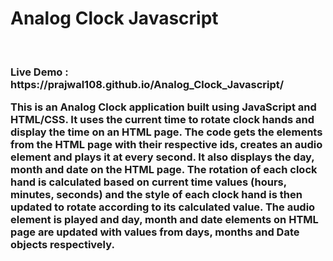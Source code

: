 <h1>Analog Clock Javascript</h1> <br>

<h3>Live Demo : https://prajwal108.github.io/Analog_Clock_Javascript/

   This is an Analog Clock application built using JavaScript and HTML/CSS. It uses the current time to rotate clock hands and display the time on an HTML page. The code gets the elements from the HTML page with their respective ids, creates an audio element and plays it at every second. It also displays the day, month and date on the HTML page. The rotation of each clock hand is calculated based on current time values (hours, minutes, seconds) and the style of each clock hand is then updated to rotate according to its calculated value. The audio element is played and day, month and date elements on HTML page are updated with values from days, months and Date objects respectively.
